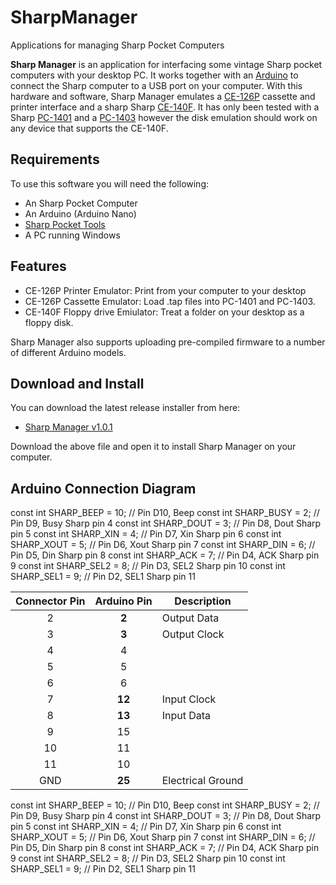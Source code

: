 # SharpManager
Applications for managing Sharp Pocket Computers 

**Sharp Manager** is an application for interfacing some vintage Sharp pocket computers with your desktop PC.  It works together with an [Arduino](https://store.arduino.cc/pages/nano-family) to connect the Sharp computer to a USB port on your computer.  With this hardware and software, Sharp Manager emulates a [CE-126P](http://pocket.free.fr/html/sharp/ce-126p_e.html) cassette and printer interface and a sharp Sharp [CE-140F](http://pocket.free.fr/html/sharp/ce-140f_e.html).  It has only been tested with a Sharp [PC-1401](http://pocket.free.fr/html/sharp/pc-1401_e.html) and a [PC-1403](http://pocket.free.fr/html/sharp/pc-1401_e.html) however the disk emulation should work on any device that supports the CE-140F.

## Requirements

To use this software you will need the following:

* An Sharp Pocket Computer
* An Arduino (Arduino Nano)
* [Sharp Pocket Tools](http://pocket.free.fr/html/soft/pocket-tools_e.html)
* A PC running Windows

## Features

* CE-126P Printer Emulator: Print from your computer to your desktop
* CE-126P Cassette Emulator: Load .tap files into PC-1401 and PC-1403.
* CE-140F Floppy drive Emiulator: Treat a folder on your desktop as a floppy disk.
  
Sharp Manager also supports uploading pre-compiled firmware to a number of different Arduino models.

## Download and Install

You can download the latest release installer from here:

* [Sharp Manager v1.0.1](https://github.com/codaris/SharpManager/releases/download/v1.0.1/SharpManager.msi)

Download the above file and open it to install Sharp Manager on your computer.

## Arduino Connection Diagram

const int SHARP_BEEP = 10;  // Pin D10, Beep
const int SHARP_BUSY = 2;   // Pin D9, Busy   Sharp pin 4 
const int SHARP_DOUT = 3;   // Pin D8, Dout   Sharp pin 5 
const int SHARP_XIN = 4;    // Pin D7, Xin    Sharp pin 6
const int SHARP_XOUT = 5;   // Pin D6, Xout   Sharp pin 7 
const int SHARP_DIN = 6;    // Pin D5, Din    Sharp pin 8
const int SHARP_ACK = 7;    // Pin D4, ACK    Sharp pin 9 
const int SHARP_SEL2 = 8;   // Pin D3, SEL2   Sharp pin 10
const int SHARP_SEL1 = 9;   // Pin D2, SEL1   Sharp pin 11



| Connector Pin | Arduino Pin | Description |
|:-------------:|:-----------:|-----------------|
|      2      |  **2**   | Output Data       |
|      3      |  **3**   | Output Clock      |
|      4      |    4     |                   |
|      5      |    5     |                   |
|      6      |    6     |                   |
|      7      |  **12**  | Input Clock       |
|      8      |  **13**  | Input Data        |
|      9      |    15    |                   |
|      10     |    11    |                   |
|      11     |    10    |                   |
|      GND    |  **25**  | Electrical Ground |

const int SHARP_BEEP = 10;  // Pin D10, Beep
const int SHARP_BUSY = 2;   // Pin D9, Busy   Sharp pin 4 
const int SHARP_DOUT = 3;   // Pin D8, Dout   Sharp pin 5 
const int SHARP_XIN = 4;    // Pin D7, Xin    Sharp pin 6
const int SHARP_XOUT = 5;   // Pin D6, Xout   Sharp pin 7 
const int SHARP_DIN = 6;    // Pin D5, Din    Sharp pin 8
const int SHARP_ACK = 7;    // Pin D4, ACK    Sharp pin 9 
const int SHARP_SEL2 = 8;   // Pin D3, SEL2   Sharp pin 10
const int SHARP_SEL1 = 9;   // Pin D2, SEL1   Sharp pin 11
